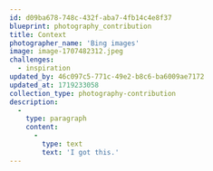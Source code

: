 ```yaml
---
id: d09ba678-748c-432f-aba7-4fb14c4e8f37
blueprint: photography_contribution
title: Context
photographer_name: 'Bing images'
image: image-1707482312.jpeg
challenges:
  - inspiration
updated_by: 46c097c5-771c-49e2-b8c6-ba6009ae7172
updated_at: 1719233058
collection_type: photography-contribution
description:
  -
    type: paragraph
    content:
      -
        type: text
        text: 'I got this.'
---
```


